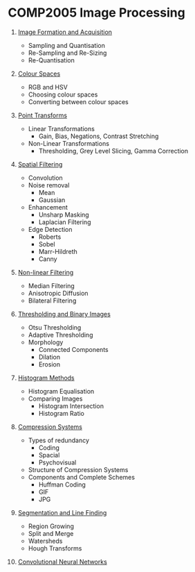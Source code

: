 # COMP2005 Image Processing

1. [Image Formation and Acquisition](./COMP2005-IFA.md)
    - Sampling and Quantisation
    - Re-Sampling and Re-Sizing
    - Re-Quantisation

2. [Colour Spaces](./COMP2005-CS.md)
    - RGB and HSV
    - Choosing colour spaces
    - Converting between colour spaces

3. [Point Transforms](./COMP2005-PT.md)
    - Linear Transformations
        - Gain, Bias, Negations, Contrast Stretching
    - Non-Linear Transformations
        - Thresholding, Grey Level Slicing, Gamma Correction

4. [Spatial Filtering](./COMP2005-SF.md)
    - Convolution
    - Noise removal
        - Mean
        - Gaussian
    - Enhancement
        - Unsharp Masking
        - Laplacian Filtering
    - Edge Detection
        - Roberts
        - Sobel
        - Marr-Hildreth
        - Canny

5. [Non-linear Filtering](./COMP2005-NLF.md)
    - Median Filtering
    - Anisotropic Diffusion
    - Bilateral Filtering

6. [Thresholding and Binary Images](./COMP2005-TBI.md)
    - Otsu Thresholding
    - Adaptive Thresholding
    - Morphology
        - Connected Components
        - Dilation
        - Erosion
    
7. [Histogram Methods](./COMP2005-HM.md)
    - Histogram Equalisation
    - Comparing Images
        - Histogram Intersection
        - Histogram Ratio

8. [Compression Systems](./COMP2005-CSY.md)
    - Types of redundancy
        - Coding
        - Spacial
        - Psychovisual
    - Structure of Compression Systems
    - Components and Complete Schemes
        - Huffman Coding
        - GIF
        - JPG

9. [Segmentation and Line Finding](./COMP2005-SLF.md)
    - Region Growing
    - Split and Merge
    - Watersheds
    - Hough Transforms

10. [Convolutional Neural Networks](./COMP2005-CNN.md)
